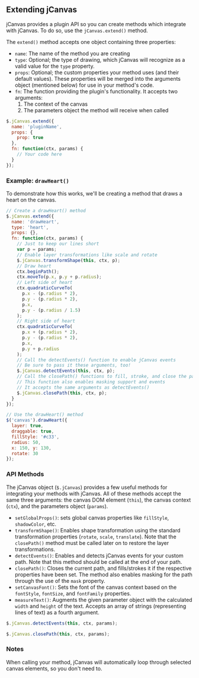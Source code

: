 ## Extending jCanvas

jCanvas provides a plugin API so you can create methods which integrate with jCanvas. To do so, use the `jCanvas.extend()` method.

The `extend()` method accepts one object containing three properties:  
  - `name`: The name of the method you are creating
  - `type`: Optional; the type of drawing, which jCanvas will recognize as a valid value for the `type` property.
  - `props`: Optional; the custom properties your method uses (and their default values). These properties will be merged into the arguments object (mentioned below) for use in your method's code.
  - `fn`: The function providing the plugin's functionality. It accepts two arguments:
    1. The context of the canvas
    2. The parameters object the method will receive when called

```javascript
$.jCanvas.extend({
  name: 'pluginName',
  props: {
    prop: true
  },
  fn: function(ctx, params) {
    // Your code here
  }
});
```

### Example: `drawHeart()`

To demonstrate how this works, we'll be creating a method that draws a heart on the canvas.

```javascript
// Create a drawHeart() method
$.jCanvas.extend({
  name: 'drawHeart',
  type: 'heart',
  props: {},
  fn: function(ctx, params) {
    // Just to keep our lines short
    var p = params;
    // Enable layer transformations like scale and rotate
    $.jCanvas.transformShape(this, ctx, p);
    // Draw heart
    ctx.beginPath();
    ctx.moveTo(p.x, p.y + p.radius);
    // Left side of heart
    ctx.quadraticCurveTo(
      p.x - (p.radius * 2),
      p.y - (p.radius * 2),
      p.x,
      p.y - (p.radius / 1.5)
    );
    // Right side of heart
    ctx.quadraticCurveTo(
      p.x + (p.radius * 2),
      p.y - (p.radius * 2),
      p.x,
      p.y + p.radius
    );
    // Call the detectEvents() function to enable jCanvas events
    // Be sure to pass it these arguments, too!
    $.jCanvas.detectEvents(this, ctx, p);
    // Call the closePath() functions to fill, stroke, and close the path
    // This function also enables masking support and events
    // It accepts the same arguments as detectEvents()
    $.jCanvas.closePath(this, ctx, p);
  }
});

// Use the drawHeart() method
$('canvas').drawHeart({
  layer: true,
  draggable: true,
  fillStyle: '#c33',
  radius: 50,
  x: 150, y: 130,
  rotate: 30
});
```

### API Methods

The jCanvas object (`$.jCanvas`) provides a few useful methods for integrating your methods with jCanvas. All of these methods accept the same three arguments: the canvas DOM element (`this`), the canvas context (`ctx`), and the parameters object (`params`).  
  - `setGlobalProps()`: sets global canvas properties like `fillStyle`, `shadowColor`, etc.
  - `transformShape()`: Enables shape transformation using the standard transformation properties (`rotate`, `scale`, `translate`). Note that the `closePath()` method must be called later on to restore the layer transformations.
  - `detectEvents()`: Enables and detects jCanvas events for your custom path. Note that this method should be called at the end of your path.
  - `closePath()`: Closes the current path, and fills/strokes it if the respective properties have been set. The method also enables masking for the path through the use of the `mask` property.
  - `setCanvasFont()`: Sets the font of the canvas context based on the `fontStyle`, `fontSize`, and `fontFamily` properties.
  - `measureText()`: Augments the given parameter object with the calculated `width` and `height` of the text. Accepts an array of strings (representing lines of text) as a fourth argument.

```javascript
$.jCanvas.detectEvents(this, ctx, params);
```

```javascript
$.jCanvas.closePath(this, ctx, params);
```

### Notes

When calling your method, jCanvas will automatically loop through selected canvas elements, so you don't need to.
